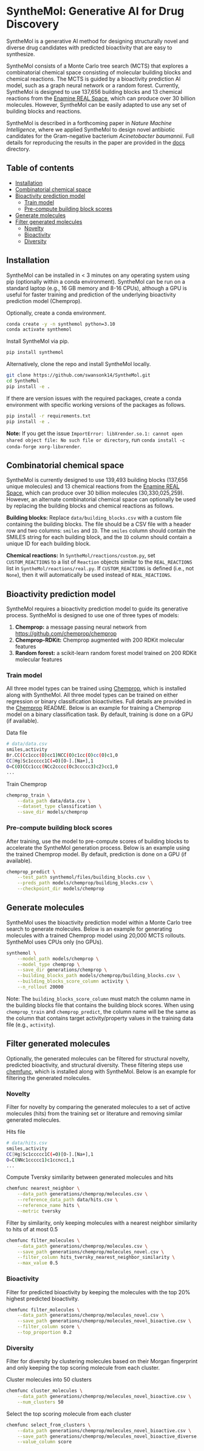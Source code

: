 # SyntheMol: Generative AI for Drug Discovery

SyntheMol is a generative AI method for designing structurally novel and diverse drug candidates with predicted bioactivity that are easy to synthesize.

SyntheMol consists of a Monte Carlo tree search (MCTS) that explores a combinatorial chemical space consisting of molecular building blocks and chemical reactions. The MCTS is guided by a bioactivity prediction AI model, such as a graph neural network or a random forest. Currently, SyntheMol is designed to use 137,656 building blocks and 13 chemical reactions from the [Enamine REAL Space](https://enamine.net/compound-collections/real-compounds/real-space-navigator), which can produce over 30 billion molecules. However, SyntheMol can be easily adapted to use any set of building blocks and reactions.

SyntheMol is described in a forthcoming paper in _Nature Machine Intelligence_, where we applied SyntheMol to design novel antibiotic candidates for the Gram-negative bacterium _Acinetobacter baumannii_. Full details for reproducing the results in the paper are provided in the [docs](docs) directory.


## Table of contents

* [Installation](#installation)
* [Combinatorial chemical space](#combinatorial-chemical-space)
* [Bioactivity prediction model](#bioactivity-prediction-model)
  + [Train model](#train-model)
  + [Pre-compute building block scores](#pre-compute-building-block-scores)
* [Generate molecules](#generate-molecules)
* [Filter generated molecules](#filter-generated-molecules)
  + [Novelty](#novelty)
  + [Bioactivity](#bioactivity)
  + [Diversity](#diversity)


## Installation

SyntheMol can be installed in < 3 minutes on any operating system using pip (optionally within a conda environment). SyntheMol can be run on a standard laptop (e.g., 16 GB memory and 8-16 CPUs), although a GPU is useful for faster training and prediction of the underlying bioactivity prediction model (Chemprop).

Optionally, create a conda environment.
```bash
conda create -y -n synthemol python=3.10
conda activate synthemol
```

Install SyntheMol via pip.
```bash
pip install synthemol
```

Alternatively, clone the repo and install SyntheMol locally.
```bash
git clone https://github.com/swansonk14/SyntheMol.git
cd SyntheMol
pip install -e .
```

If there are version issues with the required packages, create a conda environment with specific working versions of the packages as follows.
```bash
pip install -r requirements.txt
pip install -e .
```

**Note:** If you get the issue `ImportError: libXrender.so.1: cannot open shared object file: No such file or directory`, run `conda install -c conda-forge xorg-libxrender`.


## Combinatorial chemical space

SyntheMol is currently designed to use 139,493 building blocks (137,656 unique molecules) and 13 chemical reactions from the [Enamine REAL Space](https://enamine.net/compound-collections/real-compounds/real-space-navigator), which can produce over 30 billion molecules (30,330,025,259). However, an alternate combinatorial chemical space can optionally be used by replacing the building blocks and chemical reactions as follows.

**Building blocks:** Replace `data/building_blocks.csv` with a custom file containing the building blocks. The file should be a CSV file with a header row and two columns: `smiles` and `ID`. The `smiles` column should contain the SMILES string for each building block, and the `ID` column should contain a unique ID for each building block.

**Chemical reactions:** In `SyntheMol/reactions/custom.py`, set `CUSTOM_REACTIONS` to a list of `Reaction` objects similar to the `REAL_REACTIONS` list in `SyntheMol/reactions/real.py`. If `CUSTOM_REACTIONS` is defined (i.e., not `None`), then it will automatically be used instead of `REAL_REACTIONS`.


## Bioactivity prediction model

SyntheMol requires a bioactivity prediction model to guide its generative process. SyntheMol is designed to use one of three types of models:

1. **Chemprop:** a message passing neural network from https://github.com/chemprop/chemprop
2. **Chemprop-RDKit:** Chemprop augmented with 200 RDKit molecular features
3. **Random forest:** a scikit-learn random forest model trained on 200 RDKit molecular features


### Train model

All three model types can be trained using [Chemprop](https://github.com/chemprop/chemprop), which is installed along with SyntheMol. All three model types can be trained on either regression or binary classification bioactivities. Full details are provided in the [Chemprop](https://github.com/chemprop/chemprop) README. Below is an example for training a Chemprop model on a binary classification task. By default, training is done on a GPU (if available).

Data file
```bash
# data/data.csv
smiles,activity
Br.CC(Cc1ccc(O)cc1)NCC(O)c1cc(O)cc(O)c1,0
CC[Hg]Sc1ccccc1C(=O)[O-].[Na+],1
O=C(O)CCc1ccc(NCc2cccc(Oc3ccccc3)c2)cc1,0
...
```

Train Chemprop
```bash
chemprop_train \
    --data_path data/data.csv \
    --dataset_type classification \
    --save_dir models/chemprop
```


### Pre-compute building block scores

After training, use the model to pre-compute scores of building blocks to accelerate the SyntheMol generation process. Below is an example using the trained Chemprop model. By default, prediction is done on a GPU (if available).

```bash
chemprop_predict \
    --test_path synthemol/files/building_blocks.csv \
    --preds_path models/chemprop/building_blocks.csv \
    --checkpoint_dir models/chemprop
```


## Generate molecules

SyntheMol uses the bioactivity prediction model within a Monte Carlo tree search to generate molecules. Below is an example for generating molecules with a trained Chemprop model using 20,000 MCTS rollouts. SyntheMol uses CPUs only (no GPUs).

```bash
synthemol \
    --model_path models/chemprop \
    --model_type chemprop \
    --save_dir generations/chemprop \
    --building_blocks_path models/chemprop/building_blocks.csv \
    --building_blocks_score_column activity \
    --n_rollout 20000
```

Note: The `building_blocks_score_column` must match the column name in the building blocks file that contains the building block scores. When using `chemprop_train` and `chemprop_predict`, the column name will be the same as the column that contains target activity/property values in the training data file (e.g., `activity`).


## Filter generated molecules

Optionally, the generated molecules can be filtered for structural novelty, predicted bioactivity, and structural diversity. These filtering steps use [chemfunc](https://github.com/swansonk14/chemfunc), which is installed along with SyntheMol. Below is an example for filtering the generated molecules.

### Novelty

Filter for novelty by comparing the generated molecules to a set of active molecules (hits) from the training set or literature and removing similar generated molecules.

Hits file
```bash
# data/hits.csv
smiles,activity
CC[Hg]Sc1ccccc1C(=O)[O-].[Na+],1
O=C(NNc1ccccc1)c1ccncc1,1
...
```

Compute Tversky similarity between generated molecules and hits
```bash
chemfunc nearest_neighbor \
    --data_path generations/chemprop/molecules.csv \
    --reference_data_path data/hits.csv \
    --reference_name hits \
    --metric tversky
```

Filter by similarity, only keeping molecules with a nearest neighbor similarity to hits of at most 0.5
```bash
chemfunc filter_molecules \
    --data_path generations/chemprop/molecules.csv \
    --save_path generations/chemprop/molecules_novel.csv \
    --filter_column hits_tversky_nearest_neighbor_similarity \
    --max_value 0.5
```


### Bioactivity

Filter for predicted bioactivity by keeping the molecules with the top 20% highest predicted bioactivity.

```bash
chemfunc filter_molecules \
    --data_path generations/chemprop/molecules_novel.csv \
    --save_path generations/chemprop/molecules_novel_bioactive.csv \
    --filter_column score \
    --top_proportion 0.2
```


### Diversity

Filter for diversity by clustering molecules based on their Morgan fingerprint and only keeping the top scoring molecule from each cluster.

Cluster molecules into 50 clusters
```bash
chemfunc cluster_molecules \
    --data_path generations/chemprop/molecules_novel_bioactive.csv \
    --num_clusters 50
```

Select the top scoring molecule from each cluster
```bash
chemfunc select_from_clusters \
    --data_path generations/chemprop/molecules_novel_bioactive.csv \
    --save_path generations/chemprop/molecules_novel_bioactive_diverse.csv \
    --value_column score
```
